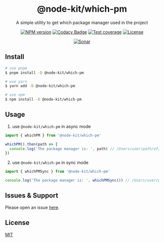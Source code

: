 <div style="text-align: center;" align="center">

# @node-kit/which-pm

A simple utility to get which package manager used in the project

[![NPM version][npm-image]][npm-url]
[![Codacy Badge][codacy-image]][codacy-url]
[![Test coverage][codecov-image]][codecov-url]
[![License][license-image]][license-url]

[![Sonar][sonar-image]][sonar-url]

</div>

## Install

```bash
# use pnpm
$ pnpm install -D @node-kit/which-pm

# use yarn
$ yarn add -D @node-kit/which-pm

# use npm
$ npm install -D @node-kit/which-pm
```

## Usage

1. use `@node-kit/which-pm` in async mode

```js
import { whichPM } from '@node-kit/which-pm'

whichPM().then(path => {
  console.log('The package manager is: ', path) // /Users/user/path/of/package/root or null
})
```

2. use `@node-kit/which-pm` in sync mode

```js
import { whichPMSync } from '@node-kit/which-pm'

console.log('The package manager is: ', whichPMSync()) // /Users/user/path/of/package/root or null
```

## Issues & Support

Please open an issue [here](https://github.com/saqqdy/@node-kit/which-pm/issues).

## License

[MIT](LICENSE)

[npm-image]: https://img.shields.io/npm/v/@node-kit/which-pm.svg?style=flat-square
[npm-url]: https://npmjs.org/package/@node-kit/which-pm
[codacy-image]: https://app.codacy.com/project/badge/Grade/f70d4880e4ad4f40aa970eb9ee9d0696
[codacy-url]: https://www.codacy.com/gh/saqqdy/@node-kit/which-pm/dashboard?utm_source=github.com&utm_medium=referral&utm_content=saqqdy/@node-kit/which-pm&utm_campaign=Badge_Grade
[codecov-image]: https://img.shields.io/codecov/c/github/saqqdy/@node-kit/which-pm.svg?style=flat-square
[codecov-url]: https://codecov.io/github/saqqdy/@node-kit/which-pm?branch=master
[license-image]: https://img.shields.io/badge/License-MIT-blue.svg
[license-url]: LICENSE
[sonar-image]: https://sonarcloud.io/api/project_badges/quality_gate?project=saqqdy_node-kit
[sonar-url]: https://sonarcloud.io/dashboard?id=saqqdy_node-kit
